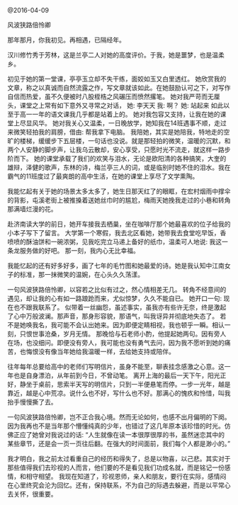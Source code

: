 @2016-04-09

风波狭路倍怜卿


那年那月，你我初见。再相遇，已隔经年。

汉川修竹秀于芳林，这是兰亭二人对她的高度评价。于我，她是噩梦，也是温柔乡。

初见于她的第一堂课，亭亭玉立却不失干练，面姣如玉又白里透红。
她欣赏我的文章，称之以真诚而自然流露之作，写文章就该如此。在她鼓励认可之下，对写作自信而热爱，虽不久便被时八股桎梏之风碾压而愤然撂笔。
她对我严苛而无厘头，课堂之上常有如下意外又寻常之对话，
她: 李天天
我: 啊？
她: 站起来
如此以至于高一一年的语文课我几乎都是站着上的。
她对我包容又支持，让我在她的课堂上尽显风华。
她对我关心又温柔，一日晚放学，她知我在14班遇事不顺，走过来微笑轻拍我的肩膀，借由:
帮我拿下电脑。
我陪她，其实是她陪我，特地走的空旷的楼梯，缓缓步下五层楼，一句话也没说。就是那轻拍的微笑，温暖的沉默，和两个人安静的脚步声，让我乌云散却，安心享受，只愿时光不流走，就这样一路步阶而下。
她的课堂承载了我们的欢笑与泪水，无论是欧阳清的各种搞笑，大奎的雄辩，泽健的歌声，东林的诗，梅兰亭三人的词，或是临别时她不住的泪水。我在霸气的11班度过了最爽朗的高中生活，在她的课堂上享尽了文学熏陶。

我能忆起有关于她的场景太多太多了，她生日那天红了的眼眶，在宏村烟雨中撑伞的背影，屯溪老街上被推搡着送她丝巾时的尴尬，梅雨天她挽我走过的小巷和转角那满墙烂漫的花。

赴济南读大学的前日，她开车接我去栖巢，坐在咖啡厅那个她最喜欢的位子给我的小本子写下了留言。
大学第一个寒假，我去北区看她，她带我去食堂吃早饭，香喷喷的酥油饼和一碗浓粥，见我吃完立马递上备好的纸巾，温柔可人地说: 我这一条龙服务做的好吧。 那一刻，我内心无比幸福。

我能忆起的还有好多好多，画了七年的毛竹图和她最爱的诗。她是我认知中江南女子的标准，那一抹微笑的温婉，在心头久久荡漾。

一句风波狭路倍怜卿，以容若之比似有过之，然心情相差无几。
转角不经意间的遇见，却让我的心有如一路踉跄而来，尤似惊梦，久久不能自已。
她开口一句: 现在也不跟我联系了。
似带着一丝幽怨，虽述事实，虽我亦有些许无奈，终是激起了心中万般波澜。那声音，那身形容貌，那语气，叫我讶异并彻底地失态了。
若不是她唤我名，我可能不会认出她来。因为即便定睛相视，我也顿乎一瞬。相认一刻，只恨世事沧桑，岁月无情。
那晚恰与石老师小酌，他提起她两句。因有旁人在场，也没细问。即便没有旁人，我可能也没有勇气去问，因为我不愿听到她的痛苦，也悔恨没有像当年她给我温暖一样，去给她支持或陪伴。

往年每年总要给高中的老师们写明信片，虽身不能至，聊表挂念感激之心意。这一年也是自身漂泊，从年前到今日，不曾动笔。
离开上海的最后一天下午，阳光正好，静坐于桌前，思索半天写的明信片，只到一半便悬笔而停。一步一光年，越是靠近，越是心中荒凉。说什么也不好，写什么也不好。那满心的愧疚和怜惜，叫我抬手慢慢撕了去。

一句风波狭路倍怜卿，岂不正合我心境。然而无论如何，也感不出月偏明的下阕。因为我再也不是当年那个懵懂纯真的少年，也错过了这几年原本该珍惜的时光。仿佛正应了她曾对我说过的话:
“人生就像在读一本很厚很厚的书，虽然迷恋其中的某些章节，还是会一页一页往后翻。在强大的时间面前，我们每个人都是渺小的。”

我才明白，我之前太过看重自己的经历和得失了，总是以物喜，以己悲。其实对于那些值得我们去珍视的人而言，他们要的不是看见我们功成名就，而是铭记一份感情，和相守相望。
我现在知道了，珍视恩师，亲人和朋友，要行在实际，感情闷在心里终究会沦为回忆。还有，保持联系，不为自己的际遇去躲避，而是以平常心去关怀，很重要。
